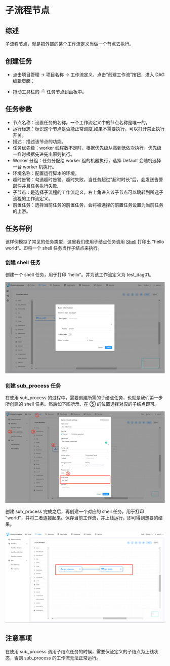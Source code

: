 # 子流程节点

## 综述

子流程节点，就是把外部的某个工作流定义当做一个节点去执行。

## 创建任务

- 点击项目管理 -> 项目名称 -> 工作流定义，点击”创建工作流”按钮，进入 DAG 编辑页面：

- 拖动工具栏的 <img src="../../../../img/tasks/icons/sub_process.png" width="15"/> 任务节点到画板中。

## 任务参数

- 节点名称：设置任务的名称。一个工作流定义中的节点名称是唯一的。
- 运行标志：标识这个节点是否能正常调度,如果不需要执行，可以打开禁止执行开关。
- 描述：描述该节点的功能。
- 任务优先级：worker 线程数不足时，根据优先级从高到低依次执行，优先级一样时根据先进先出原则执行。
- Worker 分组：任务分配给 worker 组的机器执行，选择 Default 会随机选择一台 worker 机执行。
- 环境名称：配置运行脚本的环境。
- 超时告警：勾选超时告警、超时失败，当任务超过"超时时长"后，会发送告警邮件并且任务执行失败.
- 子节点：是选择子流程的工作流定义，右上角进入该子节点可以跳转到所选子流程的工作流定义。
- 前置任务：选择当前任务的前置任务，会将被选择的前置任务设置为当前任务的上游。

## 任务样例

该样例模拟了常见的任务类型，这里我们使用子结点任务调用 [Shell](shell.md) 打印出 ”hello world“。即将一个 shell 任务当作子结点来执行。

### 创建 shell 任务

创建一个 shell 任务，用于打印 “hello”。并为该工作流定义为 test_dag01。

![subprocess_task01](../../../../img/tasks/demo/subprocess_task01.png)

### 创建 sub_process 任务

在使用 sub_process 的过程中，需要创建所需的子结点任务，也就是我们第一步所创建的 shell 任务。然后如下图所示，在 ⑤ 的位置选择对应的子结点即可。

![subprocess_task02](../../../../img/tasks/demo/subprocess_task02.png)

创建 sub_process 完成之后，再创建一个对应的 shell 任务，用于打印 “world”，并将二者连接起来。保存当前工作流，并上线运行，即可得到想要的结果。

![subprocess_task03](../../../../img/tasks/demo/subprocess_task03.png)

## 注意事项

在使用 sub_process 调用子结点任务的时候，需要保证定义的子结点为上线状态，否则 sub_process 的工作流无法正常运行。
